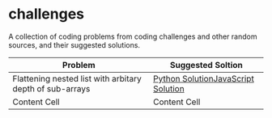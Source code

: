 # challenges
A collection of coding problems from coding challenges and other random sources, and their suggested solutions. 


| Problem                                                   | Suggested Soltion                                      |
| --------------------------------------------------------- | -------------------------------------------------------|
| Flattening nested list with arbitary depth of sub-arrays  | [Python Solution](solutions/flatten_nested_list.py)[JavaScript Solution](solutions/flatten_nested_list.js)|
| Content Cell                                              | Content Cell                                           |  
